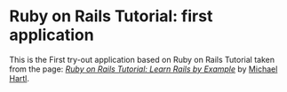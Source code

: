 # Ruby on Rails Tutorial: first application
This is the First try-out application based on Ruby on Rails Tutorial taken from the page:
[*Ruby on Rails Tutorial: Learn Rails by Example*](http://www.railstutorial.org/)
by [Michael Hartl](http://www.michaelhartl.com/).

